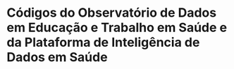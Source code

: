 # Códigos do Observatório de Dados em Educação e Trabalho em Saúde e da Plataforma de Inteligência de Dados em Saúde
